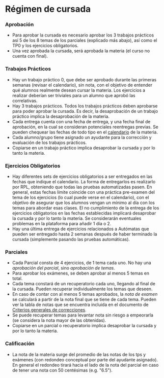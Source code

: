 Régimen de cursada
==================

### Aprobación

* Para aprobar la cursada es necesario aprobar los 3 trabajos prácticos así 5 de los 8 temas de los parciales (explicado más abajo), así como el TP0 y los ejercicios obligatorios. 
* Una vez aprobada la cursada, será aprobada la materia (el curso no cuenta con final).

### Trabajos Prácticos

* Hay un trabajo práctico 0, que debe ser aprobado durante las primeras semanas (revisar el calendario), sin nota, con el objetivo de entender qué alumnos realmente desean cursar la materia. Los ejercicios a realizar deberían ser triviales para un alumno que aprobó las correlativas. 
* Hay 3 trabajos prácticos. Todos los trabajos prácticos deben aprobarse para poder aprobar la cursada. Es decir, la desaprobación de un trabajo práctico implica la desaprobación de la materia. 
* Cada entrega cuenta con una fecha de entrega, y una fecha final de aprobación, en la cual se consideran potenciales reentregas previas. Se pueden chequear las fechas de todo tipo en el [calendario]({{'calendario'|relative_url}}) de la materia.
* Cada alumno/grupo tiene asignado un ayudante para la corrección y evaluación de los trabajos prácticos.
* Copiarse en un trabajo práctico implica desaprobar la cursada y por lo tanto la materia.

### Ejercicios Obligatorios

* Hay diferentes sets de ejercicios obligatorios a ser entregados en las fechas que indique el calendario. La forma de entregarlos es realizarlo por RPL, obteniendo que todas las pruebas automatizadas pasen. En general, estas fechas límite coincide con una práctica pre-examen del tema de los ejercicios (lo cual puede verse en el calendario), con el objetivo de asegurar que los alumnos vengan un mínimo al día con los temas para abordar esas clases. El no cumplimiento de la entrega de los ejercicios obligatorios en las fechas establecidas implicará desaprobar la cursada y por lo tanto la materia. Se considerarán eventuales problemas en la plataforma para añadir 1 día o 2. 
* Hay una última entrega de ejercicios relacionados a Autómatas que pueden ser entregado hasta 2 semanas después de haber terminado la cursada (simplemente pasando las pruebas automáticas). 

### Parciales

* Cada Parcial consta de 4 ejercicios, de 1 tema cada uno. No hay una _aprobación del parcial_, sino _aprobación de temas_.
* Para aprobar los exámenes, se deben aprobar al menos 5 temas en total.
* Cada tema constará de un recuperatorio cada uno, llegando al final de la cursada. Pueden recuperar individualmente los temas que deseen. 
* En caso de contar con al menos 5 temas aprobados, la _nota de examen_ se calculará a partir de la nota final que se tiene de cada tema. Pueden ver la tabla de notas que se encuentra incluida en el documento de [Criterios generales de correcciones]({{site.data.sitios.doc_criterios_grales}}). 
* Se puede recuperar temas para levantar nota sin riesgo a empeorarla (se considera la nota mayor de las obtenidas).
* Copiarse en un parcial o recuperatorio implica desaprobar la cursada y por lo tanto la materia.

### Calificación

* La nota de la materia surge del promedio de las notas de los tps y exámenes (con redondeo conceptual por parte del ayudante asignado). En general el redondeo tirará hacia el lado de la nota del parcial en caso de tener una nota con 50 centésimas (e.g. "6.5"). 
